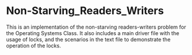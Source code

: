 # Non-Starving_Readers_Writers
 This is an implementation of the non-starving readers-writers problem for the Operating Systems Class. It also includes a main driver file with the usage of locks, and the scenarios in the text file to demonstrate the operation of the locks. 
